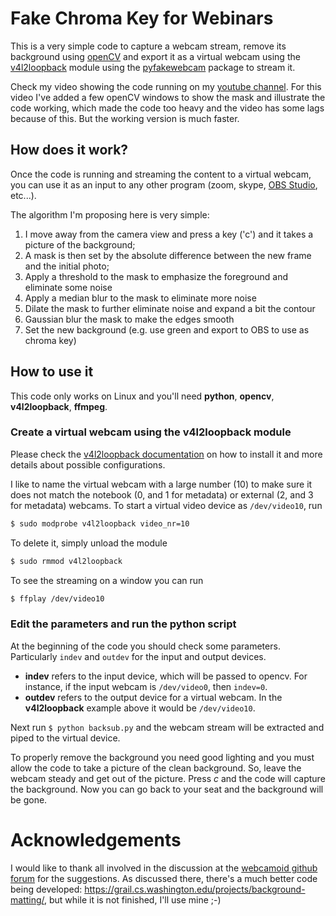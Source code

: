# Fake Chroma Key for Webinars

This is a very simple code to capture a webcam stream, remove its background using [openCV](https://opencv.org/) and export it as a virtual webcam using the [v4l2loopback](https://github.com/umlaeute/v4l2loopback) module using the [pyfakewebcam](https://github.com/jremmons/pyfakewebcam) package to stream it.

Check my video showing the code running on my [youtube channel](https://youtu.be/ly5gwzSZ_MQ). For this video I've added a few openCV windows to show the mask and illustrate the code working, which made the code too heavy and the video has some lags because of this. But the working version is much faster.

## How does it work?

Once the code is running and streaming the content to a virtual webcam, you can use it as an input to any other program (zoom, skype, [OBS Studio](https://obsproject.com/), etc...).

The algorithm I'm proposing here is very simple:

1. I move away from the camera view and press a key ('c') and it takes a picture of the background;
2. A mask is then set by the absolute difference between the new frame and the initial photo;
3. Apply a threshold to the mask to emphasize the foreground and eliminate some noise
4. Apply a median blur to the mask to eliminate more noise
5. Dilate the mask to further eliminate noise and expand a bit the contour
6. Gaussian blur the mask to make the edges smooth
7. Set the new background (e.g. use green and export to OBS to use as chroma key)

## How to use it

This code only works on Linux and you'll need **python**, **opencv**, **v4l2loopback**, **ffmpeg**.

### Create a virtual webcam using the v4l2loopback module

Please check the [v4l2loopback documentation](https://github.com/umlaeute/v4l2loopback) on how to install it and more details about possible configurations.

I like to name the virtual webcam with a large number (10) to make sure it does not match the notebook (0, and 1 for metadata) or external (2, and 3 for metadata) webcams. To start a virtual video device as `/dev/video10`, run

```bash
$ sudo modprobe v4l2loopback video_nr=10
```

To delete it, simply unload the module

```bash
$ sudo rmmod v4l2loopback
```

To see the streaming on a window you can run

```bash
$ ffplay /dev/video10
```

### Edit the parameters and run the python script

At the beginning of the code you should check some parameters. Particularly `indev` and `outdev` for the input and output devices.

- **indev** refers to the input device, which will be passed to opencv. For instance, if the input webcam is `/dev/video0`, then `indev=0`.
- **outdev** refers to the output device for a virtual webcam. In the **v4l2loopback** example above it would be `/dev/video10`. 

Next run `$ python backsub.py` and the webcam stream will be extracted and piped to the virtual device.

To properly remove the background you need good lighting and you must allow the code to take a picture of the clean background. So, leave the webcam steady and get out of the picture. Press *c* and the code will capture the background. Now you can go back to your seat and the background will be gone.

# Acknowledgements

I would like to thank all involved in the discussion at the [webcamoid github forum](https://github.com/webcamoid/webcamoid/issues/250) for the suggestions. As discussed there, there's a much better code being developed: https://grail.cs.washington.edu/projects/background-matting/, but while it is not finished, I'll use mine ;-)



